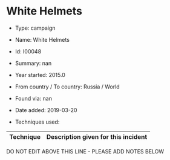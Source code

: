 # White Helmets

* Type: campaign

* Name: White Helmets

* Id: I00048

* Summary: nan

* Year started: 2015.0

* From country / To country: Russia / World

* Found via: nan

* Date added: 2019-03-20

* Techniques used: 

| Technique | Description given for this incident |
| --------- | ------------------------- |


DO NOT EDIT ABOVE THIS LINE - PLEASE ADD NOTES BELOW